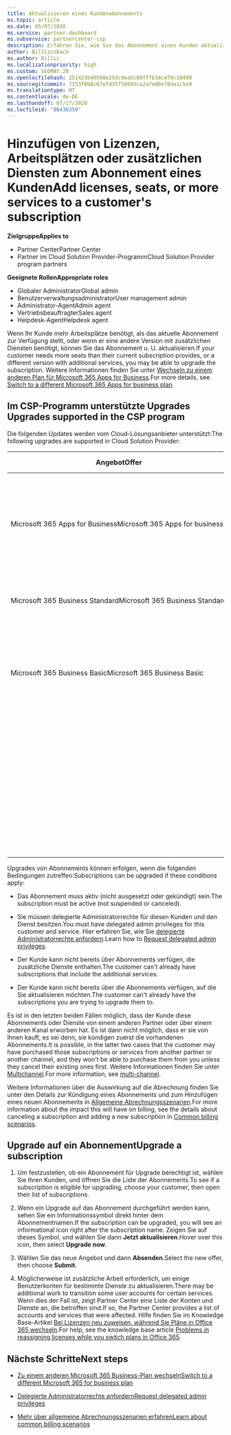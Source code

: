 ```yaml
---
title: Aktualisieren eines Kundenabonnements
ms.topic: article
ms.date: 05/07/2020
ms.service: partner-dashboard
ms.subservice: partnercenter-csp
description: Erfahren Sie, wie Sie das Abonnement eines Kunden aktualisieren oder ändern. Fügen Sie weitere Lizenzen oder Arbeitsplätze hinzu, oder wechseln Sie zu einer anderen Version mit zusätzlichen Diensten.
author: BillLinzbach
ms.author: BillLi
ms.localizationpriority: high
ms.custom: SEOMAY.20
ms.openlocfilehash: 251423b40508e25dc9ea5c89fffb34c4f0c10499
ms.sourcegitcommit: 7153f0b8c67efd35f58695ca2a7e00e70da1c5e9
ms.translationtype: HT
ms.contentlocale: de-DE
ms.lasthandoff: 07/17/2020
ms.locfileid: "86436359"
---
```

# <a name="add-licenses-seats-or-more-services-to-a-customers-subscription"></a><span data-ttu-id="6b2d4-104">Hinzufügen von Lizenzen, Arbeitsplätzen oder zusätzlichen Diensten zum Abonnement eines Kunden</span><span class="sxs-lookup"><span data-stu-id="6b2d4-104">Add licenses, seats, or more services to a customer's subscription</span></span>

<span data-ttu-id="6b2d4-105">**Zielgruppe**</span><span class="sxs-lookup"><span data-stu-id="6b2d4-105">**Applies to**</span></span>

- <span data-ttu-id="6b2d4-106">Partner Center</span><span class="sxs-lookup"><span data-stu-id="6b2d4-106">Partner Center</span></span>
- <span data-ttu-id="6b2d4-107">Partner im Cloud Solution Provider-Programm</span><span class="sxs-lookup"><span data-stu-id="6b2d4-107">Cloud Solution Provider program partners</span></span>

<span data-ttu-id="6b2d4-108">**Geeignete Rollen**</span><span class="sxs-lookup"><span data-stu-id="6b2d4-108">**Appropriate roles**</span></span>

- <span data-ttu-id="6b2d4-109">Globaler Administrator</span><span class="sxs-lookup"><span data-stu-id="6b2d4-109">Global admin</span></span>
- <span data-ttu-id="6b2d4-110">Benutzerverwaltungsadministrator</span><span class="sxs-lookup"><span data-stu-id="6b2d4-110">User management admin</span></span>
- <span data-ttu-id="6b2d4-111">Administrator-Agent</span><span class="sxs-lookup"><span data-stu-id="6b2d4-111">Admin agent</span></span>
- <span data-ttu-id="6b2d4-112">Vertriebsbeauftragter</span><span class="sxs-lookup"><span data-stu-id="6b2d4-112">Sales agent</span></span>
- <span data-ttu-id="6b2d4-113">Helpdesk-Agent</span><span class="sxs-lookup"><span data-stu-id="6b2d4-113">Helpdesk agent</span></span>

<span data-ttu-id="6b2d4-114">Wenn Ihr Kunde mehr Arbeitsplätze benötigt, als das aktuelle Abonnement zur Verfügung stellt, oder wenn er eine andere Version mit zusätzlichen Diensten benötigt, können Sie das Abonnement u. U. aktualisieren.</span><span class="sxs-lookup"><span data-stu-id="6b2d4-114">If your customer needs more seats than their current subscription provides, or a different version with additional services, you may be able to upgrade the subscription.</span></span> <span data-ttu-id="6b2d4-115">Weitere Informationen finden Sie unter [Wechseln zu einem anderen Plan für Microsoft 365 Apps for Business](https://go.microsoft.com/fwlink/p/?LinkId=723577).</span><span class="sxs-lookup"><span data-stu-id="6b2d4-115">For more details, see [Switch to a different Microsoft 365 Apps for business plan](https://go.microsoft.com/fwlink/p/?LinkId=723577).</span></span>

## <a name="upgrades-supported-in-the-csp-program"></a><span data-ttu-id="6b2d4-116">Im CSP-Programm unterstützte Upgrades <a href="" id="upgradesubscription"></a></span><span class="sxs-lookup"><span data-stu-id="6b2d4-116">Upgrades supported in the CSP program <a href="" id="upgradesubscription"></a></span></span>

<span data-ttu-id="6b2d4-117">Die folgenden Updates werden vom Cloud-Lösungsanbieter unterstützt:</span><span class="sxs-lookup"><span data-stu-id="6b2d4-117">The following upgrades are supported in Cloud Solution Provider:</span></span>

<table>
<colgroup>
<col width="50%" />
<col width="50%" />
</colgroup>
<thead>
<tr class="header">
<th><span data-ttu-id="6b2d4-118">Angebot</span><span class="sxs-lookup"><span data-stu-id="6b2d4-118">Offer</span></span></th>
<th><span data-ttu-id="6b2d4-119">Mögliche Upgrades</span><span class="sxs-lookup"><span data-stu-id="6b2d4-119">Possible upgrades</span></span></th>
</tr>
</thead>
<tbody>
<tr class="odd">
<td><span data-ttu-id="6b2d4-120">Microsoft 365 Apps for Business</span><span class="sxs-lookup"><span data-stu-id="6b2d4-120">Microsoft 365 Apps for business</span></span></td>
<td><ul>
<li><span data-ttu-id="6b2d4-121">Microsoft 365 Business Premium¹</span><span class="sxs-lookup"><span data-stu-id="6b2d4-121">Microsoft 365 Business Premium¹</span></span></li>
<li><span data-ttu-id="6b2d4-122">Microsoft 365 Apps for Enterprise</span><span class="sxs-lookup"><span data-stu-id="6b2d4-122">Microsoft 365 Apps for enterprise</span></span></li>
<li><span data-ttu-id="6b2d4-123">Office 365 Enterprise E3</span><span class="sxs-lookup"><span data-stu-id="6b2d4-123">Office 365 Enterprise E3</span></span></li>
<li><span data-ttu-id="6b2d4-124">Office 365 Enterprise E5</span><span class="sxs-lookup"><span data-stu-id="6b2d4-124">Office 365 Enterprise E5</span></span></li>
</ul></td>
</tr>
<tr class="even">
<td><span data-ttu-id="6b2d4-125">Microsoft 365 Business Standard</span><span class="sxs-lookup"><span data-stu-id="6b2d4-125">Microsoft 365 Business Standard</span></span></td>
<td><ul>
<li><span data-ttu-id="6b2d4-126">Office 365 Enterprise E3</span><span class="sxs-lookup"><span data-stu-id="6b2d4-126">Office 365 Enterprise E3</span></span></li>
<li><span data-ttu-id="6b2d4-127">Office 365 Enterprise E5</span><span class="sxs-lookup"><span data-stu-id="6b2d4-127">Office 365 Enterprise E5</span></span></li>
</ul></td>
</tr>
<tr class="odd">
<td><span data-ttu-id="6b2d4-128">Microsoft 365 Business Basic</span><span class="sxs-lookup"><span data-stu-id="6b2d4-128">Microsoft 365 Business Basic</span></span></td>
<td><ul>
<li><span data-ttu-id="6b2d4-129">Microsoft 365 Business Standard¹</span><span class="sxs-lookup"><span data-stu-id="6b2d4-129">Microsoft 365 Business Standard¹</span></span></li>
<li><span data-ttu-id="6b2d4-130">Office 365 Enterprise E1</span><span class="sxs-lookup"><span data-stu-id="6b2d4-130">Office 365 Enterprise E1</span></span></li>
<li><span data-ttu-id="6b2d4-131">Office 365 Enterprise E3</span><span class="sxs-lookup"><span data-stu-id="6b2d4-131">Office 365 Enterprise E3</span></span></li>
<li><span data-ttu-id="6b2d4-132">Office 365 Enterprise E5</span><span class="sxs-lookup"><span data-stu-id="6b2d4-132">Office 365 Enterprise E5</span></span></li>
</ul></td>
</tr>
<tr class="even">
<td></td>
<td><p><span data-ttu-id="6b2d4-133">¹ Microsoft 365 Apps for Business Indien und Microsoft 365 Business Basic Indien können auf Microsoft 365 Business Standard Indien und nicht auf Microsoft 365 Business Standard aktualisiert werden.</span><span class="sxs-lookup"><span data-stu-id="6b2d4-133">¹ Microsoft 365 Apps for business India and Microsoft 365 Business Basic India can be upgraded to Microsoft 365 Business Standard India, not to Microsoft 365 Business Standard.</span></span></p></td>
</tr>
</tbody>
</table>

<span data-ttu-id="6b2d4-134">Upgrades von Abonnements können erfolgen, wenn die folgenden Bedingungen zutreffen:</span><span class="sxs-lookup"><span data-stu-id="6b2d4-134">Subscriptions can be upgraded if these conditions apply:</span></span>

- <span data-ttu-id="6b2d4-135">Das Abonnement muss aktiv (nicht ausgesetzt oder gekündigt) sein.</span><span class="sxs-lookup"><span data-stu-id="6b2d4-135">The subscription must be active (not suspended or canceled).</span></span>

- <span data-ttu-id="6b2d4-136">Sie müssen delegierte Administratorrechte für diesen Kunden und den Dienst besitzen.</span><span class="sxs-lookup"><span data-stu-id="6b2d4-136">You must have delegated admin privileges for this customer and service.</span></span> <span data-ttu-id="6b2d4-137">Hier erfahren Sie, wie Sie [delegierte Administratorrechte anfordern](request-a-relationship-with-a-customer.md).</span><span class="sxs-lookup"><span data-stu-id="6b2d4-137">Learn how to [Request delegated admin privileges](request-a-relationship-with-a-customer.md).</span></span>

- <span data-ttu-id="6b2d4-138">Der Kunde kann nicht bereits über Abonnements verfügen, die zusätzliche Dienste enthalten.</span><span class="sxs-lookup"><span data-stu-id="6b2d4-138">The customer can't already have subscriptions that include the additional services.</span></span>

- <span data-ttu-id="6b2d4-139">Der Kunde kann nicht bereits über die Abonnements verfügen, auf die Sie aktualisieren möchten.</span><span class="sxs-lookup"><span data-stu-id="6b2d4-139">The customer can't already have the subscriptions you are trying to upgrade them to.</span></span>

<span data-ttu-id="6b2d4-140">Es ist in den letzten beiden Fällen möglich, dass der Kunde diese Abonnements oder Dienste von einem anderen Partner oder über einem anderen Kanal erworben hat. Es ist dann nicht möglich, dass er sie von Ihnen kauft, es sei denn, sie kündigen zuerst die vorhandenen Abonnements.</span><span class="sxs-lookup"><span data-stu-id="6b2d4-140">It is possible, in the latter two cases that the customer may have purchased those subscriptions or services from another partner or another channel, and they won't be able to purchase them from you unless they cancel their existing ones first.</span></span> <span data-ttu-id="6b2d4-141">Weitere Informationen finden Sie unter [Multichannel](multichannel.md).</span><span class="sxs-lookup"><span data-stu-id="6b2d4-141">For more information, see [multi-channel](multichannel.md).</span></span>

<span data-ttu-id="6b2d4-142">Weitere Informationen über die Auswirkung auf die Abrechnung finden Sie unter den Details zur Kündigung eines Abonnements und zum Hinzufügen eines neuen Abonnements in [Allgemeine Abrechnungsszenarien](common-billing-scenarios.md).</span><span class="sxs-lookup"><span data-stu-id="6b2d4-142">For more information about the impact this will have on billing, see the details about canceling a subscription and adding a new subscription in [Common billing scenarios](common-billing-scenarios.md).</span></span>

## <a name="upgrade-a-subscription"></a><span data-ttu-id="6b2d4-143">Upgrade auf ein Abonnement</span><span class="sxs-lookup"><span data-stu-id="6b2d4-143">Upgrade a subscription</span></span>

1. <span data-ttu-id="6b2d4-144">Um festzustellen, ob ein Abonnement für Upgrade berechtigt ist, wählen Sie Ihren Kunden, und öffnen Sie die Liste der Abonnements.</span><span class="sxs-lookup"><span data-stu-id="6b2d4-144">To see if a subscription is eligible for upgrading, choose your customer, then open their list of subscriptions.</span></span>

2. <span data-ttu-id="6b2d4-145">Wenn ein Upgrade auf das Abonnement durchgeführt werden kann, sehen Sie ein Informationssymbol direkt hinter dem Abonnementnamen.</span><span class="sxs-lookup"><span data-stu-id="6b2d4-145">If the subscription can be upgraded, you will see an informational icon right after the subscription name.</span></span> <span data-ttu-id="6b2d4-146">Zeigen Sie auf dieses Symbol, und wählen Sie dann **Jetzt aktualisieren**.</span><span class="sxs-lookup"><span data-stu-id="6b2d4-146">Hover over this icon, then select **Upgrade now**.</span></span>

3. <span data-ttu-id="6b2d4-147">Wählen Sie das neue Angebot und dann **Absenden**.</span><span class="sxs-lookup"><span data-stu-id="6b2d4-147">Select the new offer, then choose **Submit**.</span></span>

4. <span data-ttu-id="6b2d4-148">Möglicherweise ist zusätzliche Arbeit erforderlich, um einige Benutzerkonten für bestimmte Dienste zu aktualisieren.</span><span class="sxs-lookup"><span data-stu-id="6b2d4-148">There may be additional work to transition some user accounts for certain services.</span></span> <span data-ttu-id="6b2d4-149">Wenn dies der Fall ist, zeigt Partner Center eine Liste der Konten und Dienste an, die betroffen sind.</span><span class="sxs-lookup"><span data-stu-id="6b2d4-149">If so, the Partner Center provides a list of accounts and services that were affected.</span></span> <span data-ttu-id="6b2d4-150">Hilfe finden Sie im Knowledge Base-Artikel [Bei Lizenzen neu zuweisen, während Sie Pläne in Office 365 wechseln](https://go.microsoft.com/fwlink/p/?LinkId=723576).</span><span class="sxs-lookup"><span data-stu-id="6b2d4-150">For help, see the knowledge base article [Problems in reassigning licenses while you switch plans in Office 365](https://go.microsoft.com/fwlink/p/?LinkId=723576).</span></span>

## <a name="next-steps"></a><span data-ttu-id="6b2d4-151">Nächste Schritte</span><span class="sxs-lookup"><span data-stu-id="6b2d4-151">Next steps</span></span>

- [<span data-ttu-id="6b2d4-152">Zu einem anderen Microsoft 365 Business-Plan wechseln</span><span class="sxs-lookup"><span data-stu-id="6b2d4-152">Switch to a different Microsoft 365 for business plan</span></span>](https://go.microsoft.com/fwlink/p/?LinkId=723577)

- [<span data-ttu-id="6b2d4-153">Delegierte Administratorrechte anfordern</span><span class="sxs-lookup"><span data-stu-id="6b2d4-153">Request delegated admin privileges</span></span>](request-a-relationship-with-a-customer.md)

- [<span data-ttu-id="6b2d4-154">Mehr über allgemeine Abrechnungsszenarien erfahren</span><span class="sxs-lookup"><span data-stu-id="6b2d4-154">Learn about common billing scenarios</span></span>](common-billing-scenarios.md)
